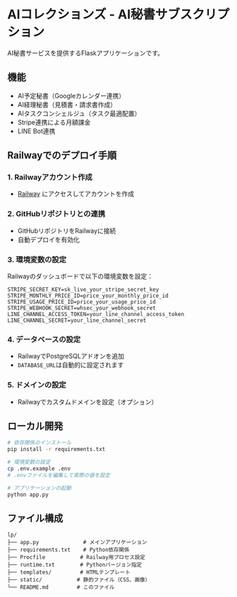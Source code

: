 # AIコレクションズ - AI秘書サブスクリプション

AI秘書サービスを提供するFlaskアプリケーションです。

## 機能

- AI予定秘書（Googleカレンダー連携）
- AI経理秘書（見積書・請求書作成）
- AIタスクコンシェルジュ（タスク最適配置）
- Stripe連携による月額課金
- LINE Bot連携

## Railwayでのデプロイ手順

### 1. Railwayアカウント作成
- [Railway](https://railway.app/) にアクセスしてアカウントを作成

### 2. GitHubリポジトリとの連携
- GitHubリポジトリをRailwayに接続
- 自動デプロイを有効化

### 3. 環境変数の設定
Railwayのダッシュボードで以下の環境変数を設定：

```
STRIPE_SECRET_KEY=sk_live_your_stripe_secret_key
STRIPE_MONTHLY_PRICE_ID=price_your_monthly_price_id
STRIPE_USAGE_PRICE_ID=price_your_usage_price_id
STRIPE_WEBHOOK_SECRET=whsec_your_webhook_secret
LINE_CHANNEL_ACCESS_TOKEN=your_line_channel_access_token
LINE_CHANNEL_SECRET=your_line_channel_secret
```

### 4. データベースの設定
- RailwayでPostgreSQLアドオンを追加
- `DATABASE_URL`は自動的に設定されます

### 5. ドメインの設定
- Railwayでカスタムドメインを設定（オプション）

## ローカル開発

```bash
# 依存関係のインストール
pip install -r requirements.txt

# 環境変数の設定
cp .env.example .env
# .envファイルを編集して実際の値を設定

# アプリケーションの起動
python app.py
```

## ファイル構成

```
lp/
├── app.py              # メインアプリケーション
├── requirements.txt    # Python依存関係
├── Procfile           # Railway用プロセス設定
├── runtime.txt        # Pythonバージョン指定
├── templates/         # HTMLテンプレート
├── static/           # 静的ファイル（CSS、画像）
└── README.md         # このファイル
```

